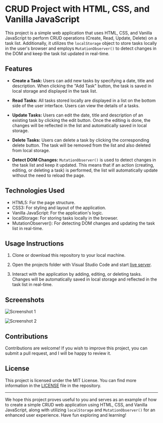 # CRUD Project with HTML, CSS, and Vanilla JavaScript

This project is a simple web application that uses HTML, CSS, and Vanilla JavaScript to perform CRUD operations (Create, Read, Update, Delete) on a task list. Additionally, it utilizes the `localStorage` object to store tasks locally in the user's browser and employs `MutationObserver()` to detect changes in the DOM and keep the task list updated in real-time.

## Features

- **Create a Task:** Users can add new tasks by specifying a date, title  and description. When clicking the "Add Task" button, the task is saved in local storage and displayed in the task list.

- **Read Tasks:** All tasks stored locally are displayed in a list on the bottom side of the user interface. Users can view the details of a tasks.

- **Update Tasks:** Users can edit the date, title and description of an existing task by clicking the edit button. Once the editing is done, the changes will be reflected in the list and automatically saved in local storage.

- **Delete Tasks:** Users can delete a task by clicking the corresponding delete button. The task will be removed from the list and also deleted from local storage.

- **Detect DOM Changes:** `MutationObserver()` is used to detect changes in the task list and keep it updated. This means that if an action (creating, editing, or deleting a task) is performed, the list will automatically update without the need to reload the page.

## Technologies Used

- HTML5: For the page structure.
- CSS3: For styling and layout of the application.
- Vanilla JavaScript: For the application's logic.
- localStorage: For storing tasks locally in the browser.
- MutationObserver(): For detecting DOM changes and updating the task list in real-time.

## Usage Instructions

1. Clone or download this repository to your local machine.

2. Open the projects folder with Visual Studio Code and start [live server](https://marketplace.visualstudio.com/items?itemName=ritwickdey.LiveServer).

3. Interact with the application by adding, editing, or deleting tasks. Changes will be automatically saved in local storage and reflected in the task list in real-time.

## Screenshots

![Screenshot 1](screenshot1.png)

![Screenshot 2](screenshot2.png)

## Contributions

Contributions are welcome! If you wish to improve this project, you can submit a pull request, and I will be happy to review it.

## License

This project is licensed under the MIT License. You can find more information in the [LICENSE](LICENSE) file in the repository.

---

We hope this project proves useful to you and serves as an example of how to create a simple CRUD web application using HTML, CSS, and Vanilla JavaScript, along with utilizing `localStorage` and `MutationObserver()` for an enhanced user experience. Have fun exploring and learning!
